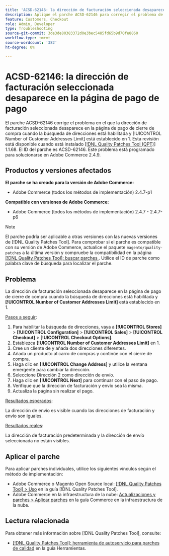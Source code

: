 ```yaml
---
title: 'ACSD-62146: la dirección de facturación seleccionada desaparece en la página de pago de pago'
description: Aplique el parche ACSD-62146 para corregir el problema de Adobe Commerce en el que la dirección de facturación seleccionada desaparece en la página de pago de cierre de compra cuando la búsqueda de direcciones está habilitada y el límite de número de direcciones de cliente está establecido en 1.
feature: Customers, Checkout
role: Admin, Developer
type: Troubleshooting
source-git-commit: 3de3de80383372d0e3bec5485fd65b9d70fe8860
workflow-type: tm+mt
source-wordcount: '382'
ht-degree: 0%

---
```



# ACSD-62146: la dirección de facturación seleccionada desaparece en la página de pago de pago

El parche ACSD-62146 corrige el problema en el que la dirección de facturación seleccionada desaparece en la página de pago de cierre de compra cuando la búsqueda de direcciones está habilitada y [!UICONTROL Number of Customer Addresses Limit] está establecido en 1. Esta revisión está disponible cuando está instalado [[!DNL Quality Patches Tool (QPT)]](/help/tools/quality-patches-tool/quality-patches-tool-to-self-serve-quality-patches.md) 1.1.68. El ID del parche es ACSD-62146. Este problema está programado para solucionarse en Adobe Commerce 2.4.9.

## Productos y versiones afectados

**El parche se ha creado para la versión de Adobe Commerce:**

* Adobe Commerce (todos los métodos de implementación) 2.4.7-p1

**Compatible con versiones de Adobe Commerce:**

* Adobe Commerce (todos los métodos de implementación) 2.4.7 - 2.4.7-p6

>[!NOTE]
>
>El parche podría ser aplicable a otras versiones con las nuevas versiones de [!DNL Quality Patches Tool]. Para comprobar si el parche es compatible con su versión de Adobe Commerce, actualice el paquete `magento/quality-patches` a la última versión y compruebe la compatibilidad en la página [[!DNL Quality Patches Tool]: buscar parches ](https://experienceleague.adobe.com/tools/commerce-quality-patches/index.html). Utilice el ID de parche como palabra clave de búsqueda para localizar el parche.

## Problema

La dirección de facturación seleccionada desaparece en la página de pago de cierre de compra cuando la búsqueda de direcciones está habilitada y **[!UICONTROL Number of Customer Addresses Limit]** está establecido en 1.

<u>Pasos a seguir</u>:

1. Para habilitar la búsqueda de direcciones, vaya a **[!UICONTROL Stores]** > **[!UICONTROL Configuration]** > **[!UICONTROL Sales]** > **[!UICONTROL Checkout]** > **[!UICONTROL Checkout Options]**.
1. Establezca **[!UICONTROL Number of Customer Addresses Limit]** en 1.
1. Cree un cliente de y añada dos direcciones diferentes.
1. Añada un producto al carro de compras y continúe con el cierre de compra.
1. Haga clic en **[!UICONTROL Change Address]** y utilice la ventana emergente para cambiar la dirección.
1. Seleccione Dirección 2 como dirección de envío.
1. Haga clic en **[!UICONTROL Next]** para continuar con el paso de pago.
1. Verifique que la dirección de facturación y envío sea la misma.
1. Actualiza la página sin realizar el pago.

<u>Resultados esperados</u>:

La dirección de envío es visible cuando las direcciones de facturación y envío son iguales.

<u>Resultados reales</u>:

La dirección de facturación predeterminada y la dirección de envío seleccionada no están visibles.

## Aplicar el parche

Para aplicar parches individuales, utilice los siguientes vínculos según el método de implementación:

* Adobe Commerce o Magento Open Source local: [[!DNL Quality Patches Tool] > Uso](/help/tools/quality-patches-tool/usage.md) en la guía [!DNL Quality Patches Tool].
* Adobe Commerce en la infraestructura de la nube: [Actualizaciones y parches > Aplicar parches](https://experienceleague.adobe.com/docs/commerce-cloud-service/user-guide/develop/upgrade/apply-patches.html) en la guía Commerce en la infraestructura de la nube.

## Lectura relacionada

Para obtener más información sobre [!DNL Quality Patches Tool], consulte:

* [[!DNL Quality Patches Tool]: herramienta de autoservicio para parches de calidad](/help/tools/quality-patches-tool/quality-patches-tool-to-self-serve-quality-patches.md) en la guía Herramientas.
